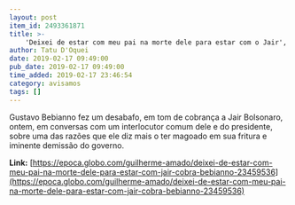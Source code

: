 ```yaml
---
layout: post
item_id: 2493361871
title: >-
    'Deixei de estar com meu pai na morte dele para estar com o Jair', cobra Bebianno
author: Tatu D'Oquei
date: 2019-02-17 09:49:00
pub_date: 2019-02-17 09:49:00
time_added: 2019-02-17 23:46:54
category: avisamos
tags: []
---
```


Gustavo Bebianno fez um desabafo, em tom de cobrança a Jair Bolsonaro, ontem, em conversas com um interlocutor comum dele e do presidente, sobre uma das razões que ele diz mais o ter magoado em sua fritura e iminente demissão do governo.

**Link:** [https://epoca.globo.com/guilherme-amado/deixei-de-estar-com-meu-pai-na-morte-dele-para-estar-com-jair-cobra-bebianno-23459536](https://epoca.globo.com/guilherme-amado/deixei-de-estar-com-meu-pai-na-morte-dele-para-estar-com-jair-cobra-bebianno-23459536)

